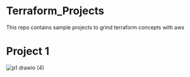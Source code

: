 # Terraform_Projects
This repo contains sample projects to grind terraform concepts with aws

# Project 1
![p1 drawio (4)](https://github.com/iam-narasimhasai/Terraform_Projects/assets/149238548/7af557ad-b263-4fbb-9494-3de217795a57)

